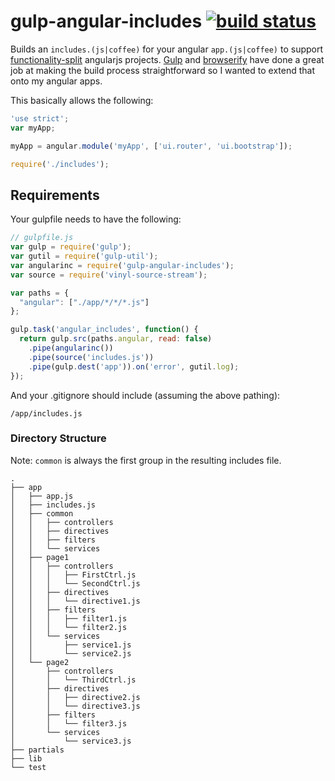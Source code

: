 gulp-angular-includes [![build status](https://secure.travis-ci.org/seryl/gulp-angular-includes.png?branch=master)](http://travis-ci.org/seryl/gulp-angular-includes)
=====================

Builds an `includes.(js|coffee)` for your angular `app.(js|coffee)` to support [functionality-split](#directory-structure) angularjs projects.
[Gulp](http://gulpjs.com/) and [browserify](http://browserify.org/) have done a great job at making the build process straightforward so I wanted to extend that onto my angular apps.

This basically allows the following:

```javascript
'use strict';
var myApp;

myApp = angular.module('myApp', ['ui.router', 'ui.bootstrap']);

require('./includes');
```

Requirements
------------

Your gulpfile needs to have the following:

```javascript
// gulpfile.js
var gulp = require('gulp');
var gutil = require('gulp-util');
var angularinc = require('gulp-angular-includes');
var source = require('vinyl-source-stream');

var paths = {
  "angular": ["./app/*/*/*.js"]
};

gulp.task('angular_includes', function() {
  return gulp.src(paths.angular, read: false)
    .pipe(angularinc())
    .pipe(source('includes.js'))
    .pipe(gulp.dest('app')).on('error', gutil.log);
});
```

And your .gitignore should include (assuming the above pathing):

```
/app/includes.js
```

### Directory Structure

Note: `common` is always the first group in the resulting includes file.

```
.
├── app
│   ├── app.js
│   ├── includes.js
│   ├── common
│   │   ├── controllers
│   │   ├── directives
│   │   ├── filters
│   │   └── services
│   ├── page1
│   │   ├── controllers
│   │   │   ├── FirstCtrl.js
│   │   │   └── SecondCtrl.js
│   │   ├── directives
│   │   │   └── directive1.js
│   │   ├── filters
│   │   │   ├── filter1.js
│   │   │   └── filter2.js
│   │   └── services
│   │       ├── service1.js
│   │       └── service2.js
│   └── page2
│       ├── controllers
│       │   └── ThirdCtrl.js
│       ├── directives
│       │   ├── directive2.js
│       │   └── directive3.js
│       ├── filters
│       │   └── filter3.js
│       └── services
│           └── service3.js
├── partials
├── lib
└── test
```
